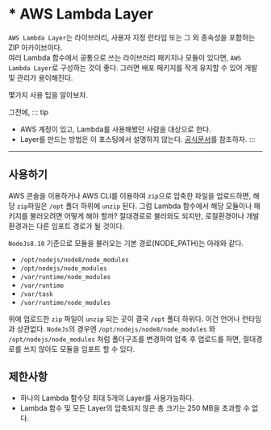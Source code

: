 # * AWS Lambda Layer
<Author name='Tesilio'/>

`AWS Lambda Layer`는 라이브러리, 사용자 지정 런타임 또는 그 외 종속성을 포함하는 ZIP 아카이브이다.  
여러 Lambda 함수에서 공통으로 쓰는 라이브러리 패키지나 모듈이 있다면, `AWS Lambda Layer`로 구성하는 것이 좋다.
그러면 배포 패키지를 작게 유지할 수 있어 개발 및 관리가 용이해진다.  

몇가지 사용 팁을 알아보자.

그전에,
::: tip
- AWS 계정이 있고, Lambda를 사용해봤던 사람을 대상으로 한다.
- Layer를 만드는 방법은 이 포스팅에서 설명하지 않는다. [공식문서](https://docs.aws.amazon.com/ko_kr/lambda/latest/dg/configuration-layers.html#configuration-layers-manage)를 참조하자.
:::

---

## 사용하기

AWS 콘솔을 이용하거나 AWS CLI를 이용하여 `zip`으로 압축한 파일을 업로드하면, 해당 `zip`파일은 `/opt` 폴더 하위에 `unzip` 된다.
그럼 Lambda 함수에서 해당 모듈이나 패키지를 불러오려면 어떻게 해야 할까? 절대경로로 불러와도 되지만, 로컬환경이나 개발환경과는 다른 임포트 경로가 될 것이다.  

`NodeJs8.10` 기준으로 모듈을 불러오는 기본 경로(NODE_PATH)는 아래와 같다.
- `/opt/nodejs/node8/node_modules`
- `/opt/nodejs/node_modules`
- `/var/runtime/node_modules`
- `/var/runtime`
- `/var/task`
- `/var/runtime/node_modules`

위에 업로드한 `zip` 파일이 `unzip` 되는 곳이 결국 `/opt` 폴더 하위다. 이건 언어나 런타임과 상관없다. `NodeJs`의 경우엔 `/opt/nodejs/node8/node_modules` 와 `/opt/nodejs/node_modules` 처럼 폴더구조를 변경하여 압축 후 업로드를 하면, 절대경로를 쓰지 않아도 모듈을 임포트 할 수 있다.

## 제한사항
- 하나의 Lambda 함수당 최대 5개의 Layer를 사용가능하다.
- Lambda 함수 및 모든 Layer의 압축되지 않은 총 크기는 250 MB을 초과할 수 없다.

